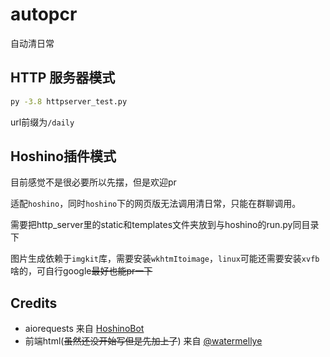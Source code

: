 # autopcr
自动清日常

## HTTP 服务器模式

```bash
py -3.8 httpserver_test.py
```

url前缀为`/daily`

## Hoshino插件模式

目前感觉不是很必要所以先摆，但是欢迎pr

适配`hoshino`，同时`hoshino`下的网页版无法调用清日常，只能在群聊调用。

需要把http_server里的static和templates文件夹放到与hoshino的run.py同目录下

图片生成依赖于`imgkit`库，需要安装`wkhtmItoimage`，`linux`可能还需要安装`xvfb`啥的，可自行google~~最好也能pr一下~~

## Credits
- aiorequests 来自 [HoshinoBot](https://github.com/Ice-Cirno/HoshinoBot)
- 前端html(~~虽然还没开始写但是先加上了~~) 来自 [@watermellye](https://github.com/watermellye)
